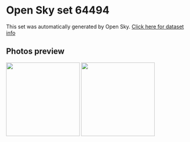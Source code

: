 # Open Sky set 64494
This set was automatically generated by Open Sky.
[Click here for dataset info](https://github.com/awesomelewis2007/opensky/blob/master/dataset/64494/info.json)
## Photos preview
<img src="https://raw.githubusercontent.com/awesomelewis2007/opensky/master/dataset/64494/photos.gif" width="200px"/>
<img src="https://raw.githubusercontent.com/awesomelewis2007/opensky/master/dataset/64494/photos_bw.gif" width="200px"/>
